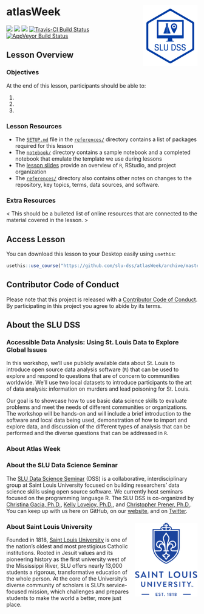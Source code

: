 # atlasWeek <img src="/img/logo.png" align="right" />
[![](https://img.shields.io/badge/lesson%20status-draft-orange.svg)](https://github.com/slu-dss/atlasWeek/)
[![](https://img.shields.io/github/release/slu-dss/atlasWeek.svg?label=version)](https://github.com/slu-dss/atlasWeek/releases)
[![](https://img.shields.io/github/last-commit/slu-dss/atlasWeek.svg)](https://github.com/slu-dss/atlasWeek/commits/master)
[![Travis-CI Build Status](https://travis-ci.org/slu-dss/atlasWeek.svg?branch=master)](https://travis-ci.org/slu-dss/atlasWeek)
[![AppVeyor Build Status](https://ci.appveyor.com/api/projects/status/github/slu-dss/atlasWeek?branch=master&svg=true)](https://ci.appveyor.com/project/chris-prener/atlasWeek)

## Lesson Overview


### Objectives
At the end of this lesson, participants should be able to:

1.
2.
3.

### Lesson Resources
* The [`SETUP.md`](/references/SETUP.md) file in the [`references/`](/references) directory contains a list of packages required for this lesson
* The [`notebook/`](/notebook) directory contains a sample notebook and a completed notebook that emulate the template we use during lessons
* The [lesson slides](https://slu-dss.github.io/lesson-template/) provide an overview of `R`, RStudio, and project organization
* The [`references/`](/references) directory also contains other notes on changes to the repository, key topics, terms, data sources, and software.

### Extra Resources
< This should be a bulleted list of online resources that are connected to the material covered in the lesson. >

## Access Lesson
You can download this lesson to your Desktop easily using `usethis`:

```r
usethis::use_course("https://github.com/slu-dss/atlasWeek/archive/master.zip")
```

## Contributor Code of Conduct
Please note that this project is released with a [Contributor Code of Conduct](.github/CODE_OF_CONDUCT.md). By participating in this project you agree to abide by its terms.

## About the SLU DSS
### Accessible Data Analysis: Using St. Louis Data to Explore Global Issues
In this workshop, we’ll use publicly available data about St. Louis to introduce open source data analysis software (`R`) that can be used to explore and respond to questions that are of concern to communities worldwide. We’ll use two local datasets to introduce participants to the art of data analysis: information on murders and lead poisoning for St. Louis.

Our goal is to showcase how to use basic data science skills to evaluate problems and meet the needs of different communities or organizations. The workshop will be hands-on and will include a brief introduction to the software and local data being used, demonstration of how to import and explore data, and discussion of the different types of analysis that can be performed and the diverse questions that can be addressed in `R`.

### About Atlas Week


### About the SLU Data Science Seminar
The [SLU Data Science Seminar](https://slu-dss.githb.io) (DSS) is a collaborative, interdisciplinary group at Saint Louis University focused on building researchers’ data science skills using open source software. We currently host seminars focused on the programming language R. The SLU DSS is co-organized by [Christina Gacia, Ph.D.](mailto:christina.garcia@slu.edu), [Kelly Lovejoy, Ph.D.](mailto:kelly.lovejoy@slu.edu), and [Christopher Prener, Ph.D.](mailto:chris.prener@slu.edu}). You can keep up with us here on GitHub, on our [website](https://slu-dss.githb.io), and on [Twitter](https://twitter.com/SLUDSS).

### About Saint Louis University <img src="/img/sluLogo.png" align="right" />
Founded in 1818, [Saint Louis University](http://www.slu.edu) is one of the nation’s oldest and most prestigious Catholic institutions. Rooted in Jesuit values and its pioneering history as the first university west of the Mississippi River, SLU offers nearly 13,000 students a rigorous, transformative education of the whole person. At the core of the University’s diverse community of scholars is SLU’s service-focused mission, which challenges and prepares students to make the world a better, more just place.
